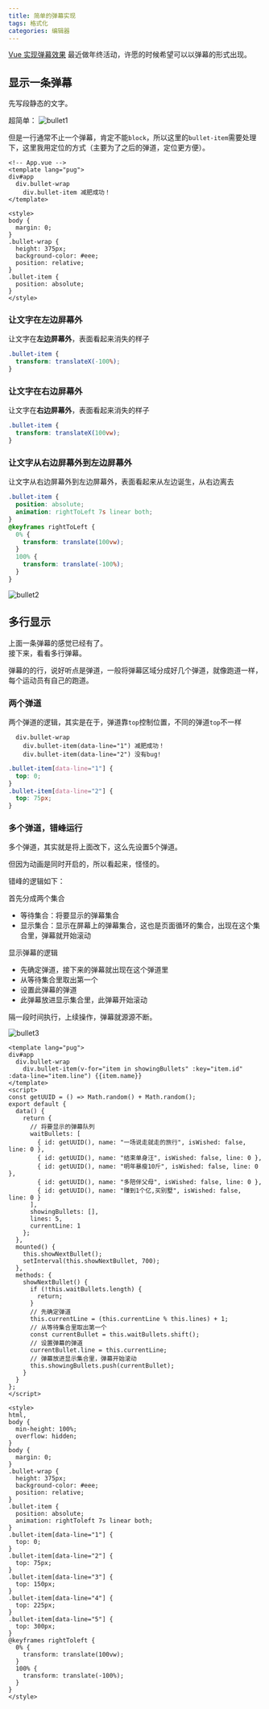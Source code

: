 ```yaml
---
title: 简单的弹幕实现
tags: 格式化
categories: 编辑器
---
```


[Vue 实现弹幕效果](https://segmentfault.com/a/1190000022549145)
最近做年终活动，许愿的时候希望可以以弹幕的形式出现。

## 显示一条弹幕

先写段静态的文字。

超简单：
![bullet1](https://blog-huahua.oss-cn-beijing.aliyuncs.com/blog/code/bullet1.png)

但是一行通常不止一个弹幕，肯定不能`block`，所以这里的`bullet-item`需要处理下，这里我用定位的方式（主要为了之后的弹道，定位更方便）。

```vue
<!-- App.vue -->
<template lang="pug">
div#app
  div.bullet-wrap
    div.bullet-item 减肥成功！
</template>

<style>
body {
  margin: 0;
}
.bullet-wrap {
  height: 375px;
  background-color: #eee;
  position: relative;
}
.bullet-item {
  position: absolute;
}
</style>

```

### 让文字在左边屏幕外

让文字在**左边屏幕外**，表面看起来消失的样子

```css
.bullet-item {
  transform: translateX(-100%);
}
```

### 让文字在右边屏幕外

让文字在**右边屏幕外**，表面看起来消失的样子

```css
.bullet-item {
  transform: translateX(100vw);
}
```

### 让文字从右边屏幕外到左边屏幕外

让文字从右边屏幕外到左边屏幕外，表面看起来从左边诞生，从右边离去

```css
.bullet-item {
  position: absolute;
  animation: rightToLeft 7s linear both;
}
@keyframes rightToLeft {
  0% {
    transform: translate(100vw);
  }
  100% {
    transform: translate(-100%);
  }
}
```

![bullet2](https://blog-huahua.oss-cn-beijing.aliyuncs.com/blog/code/bullet2.gif)

## 多行显示

上面一条弹幕的感觉已经有了。  
接下来，看看多行弹幕。  

弹幕的的行，说好听点是弹道，一般将弹幕区域分成好几个弹道，就像跑道一样，每个运动员有自己的跑道。

### 两个弹道

两个弹道的逻辑，其实是在于，弹道靠`top`控制位置，不同的弹道`top`不一样

```pug
  div.bullet-wrap
    div.bullet-item(data-line="1") 减肥成功！
    div.bullet-item(data-line="2") 没有bug!
```

```css
.bullet-item[data-line="1"] {
  top: 0;
}
.bullet-item[data-line="2"] {
  top: 75px;
}
```

### 多个弹道，错峰运行

多个弹道，其实就是将上面改下，这么先设置5个弹道。

但因为动画是同时开启的，所以看起来，怪怪的。

错峰的逻辑如下：

首先分成两个集合

- 等待集合：将要显示的弹幕集合
- 显示集合：显示在屏幕上的弹幕集合，这也是页面循环的集合，出现在这个集合里，弹幕就开始滚动

显示弹幕的逻辑

- 先确定弹道，接下来的弹幕就出现在这个弹道里
- 从等待集合里取出第一个
- 设置此弹幕的弹道
- 此弹幕放进显示集合里，此弹幕开始滚动

隔一段时间执行，上续操作，弹幕就源源不断。

![bullet3](https://blog-huahua.oss-cn-beijing.aliyuncs.com/blog/code/bullet3.gif)

```vue
<template lang="pug">
div#app
  div.bullet-wrap
    div.bullet-item(v-for="item in showingBullets" :key="item.id" :data-line="item.line") {{item.name}}
</template>
<script>
const getUUID = () => Math.random() + Math.random();
export default {
  data() {
    return {
      // 将要显示的弹幕队列
      waitBullets: [
        { id: getUUID(), name: "一场说走就走的旅行", isWished: false, line: 0 },
        { id: getUUID(), name: "结束单身汪", isWished: false, line: 0 },
        { id: getUUID(), name: "明年暴瘦10斤", isWished: false, line: 0 },
        { id: getUUID(), name: "多陪伴父母", isWished: false, line: 0 },
        { id: getUUID(), name: "赚到1个亿,买别墅", isWished: false, line: 0 }
      ],
      showingBullets: [],
      lines: 5,
      currentLine: 1
    };
  },
  mounted() {
    this.showNextBullet();
    setInterval(this.showNextBullet, 700);
  },
  methods: {
    showNextBullet() {
      if (!this.waitBullets.length) {
        return;
      }
      // 先确定弹道
      this.currentLine = (this.currentLine % this.lines) + 1;
      // 从等待集合里取出第一个
      const currentBullet = this.waitBullets.shift();
      // 设置弹幕的弹道
      currentBullet.line = this.currentLine;
      // 弹幕放进显示集合里，弹幕开始滚动
      this.showingBullets.push(currentBullet);
    }
  }
};
</script>

<style>
html,
body {
  min-height: 100%;
  overflow: hidden;
}
body {
  margin: 0;
}
.bullet-wrap {
  height: 375px;
  background-color: #eee;
  position: relative;
}
.bullet-item {
  position: absolute;
  animation: rightToleft 7s linear both;
}
.bullet-item[data-line="1"] {
  top: 0;
}
.bullet-item[data-line="2"] {
  top: 75px;
}
.bullet-item[data-line="3"] {
  top: 150px;
}
.bullet-item[data-line="4"] {
  top: 225px;
}
.bullet-item[data-line="5"] {
  top: 300px;
}
@keyframes rightToleft {
  0% {
    transform: translate(100vw);
  }
  100% {
    transform: translate(-100%);
  }
}
</style>

```
